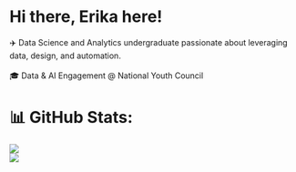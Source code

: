 # Hi there, Erika here!
✈️ Data Science and Analytics undergraduate passionate about leveraging data, design, and automation.<br><br>🎓 Data & AI Engagement @ National Youth Council <br>



# 📊 GitHub Stats:
![](https://nirzak-streak-stats.vercel.app/?user=ebichiaseed&theme=dark&hide_border=false)<br/>
![](https://github-readme-stats.vercel.app/api/top-langs/?username=ebichiaseed&theme=dark&hide_border=false&include_all_commits=false&count_private=false&layout=compact)

